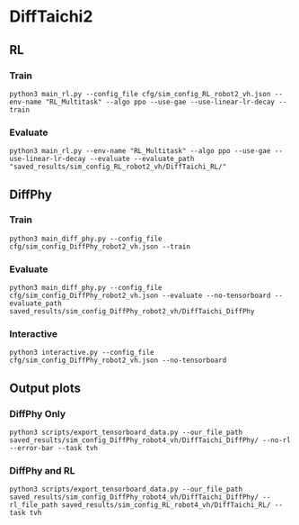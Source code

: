 # DiffTaichi2


## RL

### Train
`python3 main_rl.py --config_file cfg/sim_config_RL_robot2_vh.json --env-name "RL_Multitask" --algo ppo --use-gae --use-linear-lr-decay --train`

### Evaluate 
`python3 main_rl.py --env-name "RL_Multitask" --algo ppo --use-gae --use-linear-lr-decay --evaluate --evaluate_path "saved_results/sim_config_RL_robot2_vh/DiffTaichi_RL/" `

## DiffPhy

### Train
`python3 main_diff_phy.py --config_file cfg/sim_config_DiffPhy_robot2_vh.json --train`

### Evaluate
`python3 main_diff_phy.py --config_file cfg/sim_config_DiffPhy_robot2_vh.json --evaluate --no-tensorboard --evaluate_path saved_results/sim_config_DiffPhy_robot2_vh/DiffTaichi_DiffPhy`

###  Interactive
`python3 interactive.py --config_file cfg/sim_config_DiffPhy_robot2_vh.json --no-tensorboard`


## Output plots

### DiffPhy Only
`python3 scripts/export_tensorboard_data.py --our_file_path saved_results/sim_config_DiffPhy_robot4_vh/DiffTaichi_DiffPhy/ --no-rl --error-bar --task tvh`

### DiffPhy and RL
`python3 scripts/export_tensorboard_data.py --our_file_path saved_results/sim_config_DiffPhy_robot4_vh/DiffTaichi_DiffPhy/ --rl_file_path saved_results/sim_config_RL_robot4_vh/DiffTaichi_RL/ --task tvh`

